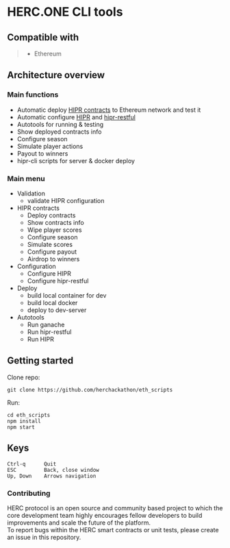 # HERC.ONE CLI tools

## Compatible with 
> - Ethereum

## Architecture overview

### Main functions

- Automatic deploy [HIPR contracts](https://github.com/HERCone/contracts) to Ethereum network and test it
- Automatic configure [HIPR](https://github.com/HERCone/HIPR) and [hipr-restful](https://github.com/HERCone/restful-hipr/)
- Autotools for running & testing
- Show deployed contracts info
- Configure season
- Simulate player actions
- Payout to winners
- hipr-cli scripts for server & docker deploy

### Main menu

- Validation 
  - validate HIPR configuration
- HIPR contracts
  - Deploy contracts
  - Show contracts info
  - Wipe player scores
  - Configure season
  - Simulate scores
  - Configure payout
  - Airdrop to winners
- Configuration
  - Configure HIPR
  - Configure hipr-restful
- Deploy
  - build local container for dev
  - build local docker
  - deploy to dev-server
- Autotools
  - Run ganache
  - Run hipr-restful
  - Run HIPR

## Getting started

Clone repo:

```
git clone https://github.com/herchackathon/eth_scripts
```

Run:
```
cd eth_scripts
npm install
npm start
```

## Keys

```
Ctrl-q      Quit
ESC         Back, close window
Up, Down    Arrows navigation
```

### Contributing	

HERC protocol is an open source and community based project to which the core development team highly encourages fellow developers to build improvements and scale the future of the platform.  
To report bugs within the HERC smart contracts or unit tests, please create an issue in this repository. 


